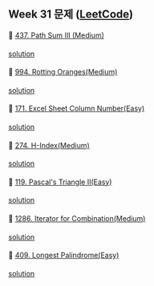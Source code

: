 ## Week 31 문제 ([LeetCode](https://leetcode.com/explore/challenge/card/august-leetcoding-challenge/550/week-2-august-8th-august-14th/))

####
👀 [437. Path Sum III (Medium)](https://leetcode.com/problems/path-sum-iii/)
####
[solution]()
####
####
👀 [994. Rotting Oranges(Medium)](https://leetcode.com/problems/rotting-oranges/)
####
[solution]()
####

####
👀 [171. Excel Sheet Column Number(Easy)](https://leetcode.com/problems/excel-sheet-column-number/)
####
[solution]()
####

####
👀 [274. H-Index(Medium)](https://leetcode.com/problems/h-index/)
####
[solution]()
####

####
👀 [119. Pascal's Triangle II(Easy)](https://leetcode.com/problems/pascals-triangle-ii/)
####
[solution]()
####

####
👀 [1286. Iterator for Combination(Medium)](https://leetcode.com/problems/iterator-for-combination/)
####
[solution]()
####

####
👀 [409. Longest Palindrome(Easy)](https://leetcode.com/problems/longest-palindrome/)
####
[solution]()
####


